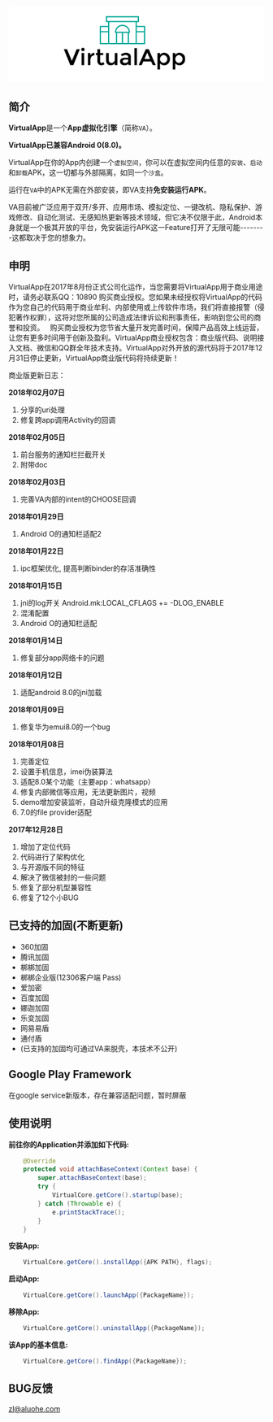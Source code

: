 [![VA banner](https://raw.githubusercontent.com/asLody/VirtualApp/master/Logo.png)](https://github.com/asLody/VirtualApp)

简介
---
**VirtualApp**是一个**App虚拟化引擎**（简称`VA`）。

**VirtualApp已兼容Android 0(8.0)。**

VirtualApp在你的App内创建一个`虚拟空间`，你可以在虚拟空间内任意的`安装`、`启动`和`卸载`APK，这一切都与外部隔离，如同一个`沙盒`。

运行在`VA`中的APK无需在外部安装，即VA支持**免安装运行APK**。

VA目前被广泛应用于双开/多开、应用市场、模拟定位、一键改机、隐私保护、游戏修改、自动化测试、无感知热更新等技术领域，但它决不仅限于此，Android本身就是一个极其开放的平台，免安装运行APK这一Feature打开了无限可能--------这都取决于您的想象力。

申明
---
VirtualApp在2017年8月份正式公司化运作，当您需要将VirtualApp用于商业用途时，请务必联系QQ：10890 购买商业授权。您如果未经授权将VirtualApp的代码作为您自己的代码用于商业牟利、内部使用或上传软件市场，我们将直接报警（侵犯著作权罪），这将对您所属的公司造成法律诉讼和刑事责任，影响到您公司的商誉和投资。
 
购买商业授权为您节省大量开发完善时间，保障产品高效上线运营，让您有更多时间用于创新及盈利。VirtualApp商业授权包含：商业版代码、说明接入文档、微信和QQ群全年技术支持。VirtualApp对外开放的源代码将于2017年12月31日停止更新，VirtualApp商业版代码将持续更新！
 
 
商业版更新日志：

**2018年02月07日**
1. 分享的uri处理
2. 修复跨app调用Activity的回调

**2018年02月05日**
1. 前台服务的通知栏拦截开关
2. 附带doc

**2018年02月03日**
1. 完善VA内部的intent的CHOOSE回调

**2018年01月29日**
1. Android O的通知栏适配2

**2018年01月22日**
1. ipc框架优化, 提高判断binder的存活准确性

**2018年01月15日**
1. jni的log开关 Android.mk:LOCAL_CFLAGS += -DLOG_ENABLE
2. 混淆配置
3. Android O的通知栏适配

**2018年01月14日**
1. 修复部分app网络卡的问题

**2018年01月12日**
1. 适配android 8.0的jni加载

**2018年01月09日**
1. 修复华为emui8.0的一个bug

**2018年01月08日**
1. 完善定位
2. 设置手机信息，imei伪装算法
3. 适配8.0某个功能（主要app：whatsapp）
4. 修复内部微信等应用，无法更新图片，视频
5. demo增加安装监听，自动升级克隆模式的应用
6. 7.0的file provider适配

**2017年12月28日**
1. 增加了定位代码
2. 代码进行了架构优化
3. 与开源版不同的特征
4. 解决了微信被封的一些问题
5. 修复了部分机型兼容性
6. 修复了12个小BUG


已支持的加固(不断更新)
----------
* 360加固
* 腾讯加固
* 梆梆加固
* 梆梆企业版(12306客户端 Pass)
* 爱加密
* 百度加固
* 娜迦加固
* 乐变加固
* 网易易盾
* 通付盾
* (已支持的加固均可通过VA来脱壳，本技术不公开)


Google Play Framework
-----------
在google service新版本，存在兼容适配问题，暂时屏蔽


使用说明
----------

**前往你的Application并添加如下代码:**
```java
    @Override
    protected void attachBaseContext(Context base) {
        super.attachBaseContext(base);
        try {
            VirtualCore.getCore().startup(base);
        } catch (Throwable e) {
            e.printStackTrace();
        }
    }
```
**安装App:**
```java
    VirtualCore.getCore().installApp({APK PATH}, flags);
```
**启动App:**
```java
    VirtualCore.getCore().launchApp({PackageName});
```
**移除App:**
```java
    VirtualCore.getCore().uninstallApp({PackageName});
```
**该App的基本信息:**
```java
    VirtualCore.getCore().findApp({PackageName});
```

BUG反馈
------------
zl@aluohe.com
